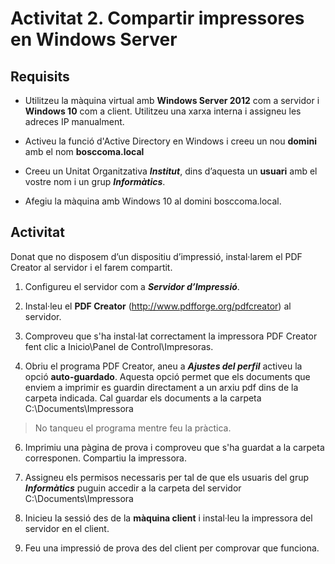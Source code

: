 <!-- notoc -->

# Activitat 2. Compartir impressores en Windows Server

## Requisits

* Utilitzeu la màquina virtual amb **Windows Server 2012** com a servidor i **Windows 10** com a client. Utilitzeu una xarxa interna i assigneu les adreces IP manualment.

* Activeu la funció d'Active Directory en Windows i creeu un nou **domini** amb el nom **bosccoma.local**

* Creeu un Unitat Organitzativa **_Institut_**, dins d’aquesta un **usuari** amb el vostre nom i un grup **_Informàtics_**.

* Afegiu la màquina amb Windows 10 al domini bosccoma.local.

## Activitat

Donat que no disposem d’un dispositiu d’impressió, instal·larem el PDF Creator al servidor i el farem compartit.

1. Configureu el servidor com a **_Servidor d’Impressió_**.

2. Instal·leu el **PDF Creator** (http://www.pdfforge.org/pdfcreator) al servidor.

3. Comproveu que s'ha instal·lat correctament la impressora PDF Creator fent clic a Inicio\Panel de Control\Impresoras.

4. Obriu el programa PDF Creator, aneu a **_Ajustes del perfil_** activeu la opció **auto-guardado**. Aquesta opció permet que els documents que enviem a imprimir es guardin directament a un arxiu pdf dins de la carpeta indicada. Cal guardar els documents a la carpeta C:\Documents\Impressora

  > No tanqueu el programa mentre feu la pràctica.

6. Imprimiu una pàgina de prova i comproveu que s'ha guardat a la carpeta corresponen.
Compartiu la impressora.

7. Assigneu els permisos necessaris per tal de que els usuaris del grup **_Informàtics_** puguin accedir a la carpeta del servidor C:\Documents\Impressora

8. Inicieu la sessió des de la **màquina client** i instal·leu la impressora del servidor en el client.

9. Feu una impressió de prova des del client per comprovar que funciona.

